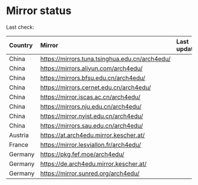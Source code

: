 <script src="./time.js"></script>
# Mirror status
Last check: <script type="text/javascript">localize(1720707500.5023344);</script>

|Country|Mirror|Last update|
|:------|:-----|:----------|
|China|https://mirrors.tuna.tsinghua.edu.cn/arch4edu/|<script type="text/javascript">localize(1720679959);</script>|
|China|https://mirrors.aliyun.com/arch4edu/|<script type="text/javascript">localize(1720679959);</script>|
|China|https://mirrors.bfsu.edu.cn/arch4edu/|<script type="text/javascript">localize(1720679959);</script>|
|China|https://mirrors.cernet.edu.cn/arch4edu/|<script type="text/javascript">localize(1720679959);</script>|
|China|https://mirror.iscas.ac.cn/arch4edu/|<script type="text/javascript">localize(1720679959);</script>|
|China|https://mirrors.nju.edu.cn/arch4edu/|<script type="text/javascript">localize(1720636597);</script>|
|China|https://mirror.nyist.edu.cn/arch4edu/|<script type="text/javascript">localize(1720679959);</script>|
|China|https://mirrors.sau.edu.cn/arch4edu/|<script type="text/javascript">localize(1720679959);</script>|
|Austria|https://at.arch4edu.mirror.kescher.at/|<script type="text/javascript">localize(1720679959);</script>|
|France|https://mirror.lesviallon.fr/arch4edu/|<script type="text/javascript">localize(1720679959);</script>|
|Germany|https://pkg.fef.moe/arch4edu/|<script type="text/javascript">localize(1720679959);</script>|
|Germany|https://de.arch4edu.mirror.kescher.at/|<script type="text/javascript">localize(1720679959);</script>|
|Germany|https://mirror.sunred.org/arch4edu/|<script type="text/javascript">localize(1720679959);</script>|

<script src="./tablefilter/tablefilter.js"></script>
<script src="./table.js"></script>